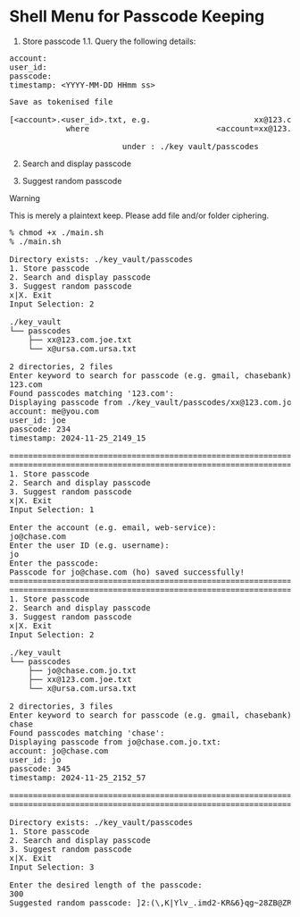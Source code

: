 
# Shell Menu for Passcode Keeping

1. Store passcode
1.1. Query the following details:

<pre>
account: 
user_id: 
passcode: 
timestamp: &lt;YYYY-MM-DD_HHmm_ss&gt;
</pre>

<pre>
Save as tokenised file 

[&lt;account&gt;.&lt;user_id&gt;.txt, e.g.                      xx@123.com.joe.txt 
            where                           &lt;account=xx@123.com&gt;.&lt;user_id=joe&gt;] 

                        under : ./key_vault/passcodes
</pre>

2. Search and display passcode

3. Suggest random passcode

> [!WARNING]
> This is merely a plaintext keep. Please add file and/or folder ciphering. 


<pre>
% chmod +x ./main.sh
% ./main.sh

Directory exists: ./key_vault/passcodes
1. Store passcode
2. Search and display passcode
3. Suggest random passcode
x|X. Exit
Input Selection: 2

./key_vault
└── passcodes
    ├── xx@123.com.joe.txt
    └── x@ursa.com.ursa.txt

2 directories, 2 files
Enter keyword to search for passcode (e.g. gmail, chasebank): 
123.com
Found passcodes matching '123.com':
Displaying passcode from ./key_vault/passcodes/xx@123.com.joe.txt:
account: me@you.com
user_id: joe
passcode: 234
timestamp: 2024-11-25_2149_15

=======================================================================
=======================================================================
1. Store passcode
2. Search and display passcode
3. Suggest random passcode
x|X. Exit
Input Selection: 1

Enter the account (e.g. email, web-service): 
jo@chase.com
Enter the user ID (e.g. username): 
jo
Enter the passcode: 
Passcode for jo@chase.com (ho) saved successfully!
=======================================================================
=======================================================================
1. Store passcode
2. Search and display passcode
3. Suggest random passcode
x|X. Exit
Input Selection: 2

./key_vault
└── passcodes
    ├── jo@chase.com.jo.txt
    ├── xx@123.com.joe.txt
    └── x@ursa.com.ursa.txt

2 directories, 3 files
Enter keyword to search for passcode (e.g. gmail, chasebank): 
chase
Found passcodes matching 'chase':
Displaying passcode from jo@chase.com.jo.txt:
account: jo@chase.com
user_id: jo
passcode: 345
timestamp: 2024-11-25_2152_57

=======================================================================
=======================================================================

Directory exists: ./key_vault/passcodes
1. Store passcode
2. Search and display passcode
3. Suggest random passcode
x|X. Exit
Input Selection: 3

Enter the desired length of the passcode: 
300
Suggested random passcode: ]2:(\,K|Ylv_.imd2-KR&6}qg~28ZB@ZR:F<gH!cFh=Qsj7X#}WxQtVQ$[b6wtbaY1)mh6$02KT(x*p+%uKgeFitv>[foVnv$D%m$^LA@joV5iMW_?y+f0>C}rq-a9DeAx}aa\|W&eX/3YxmxRwm}6jyo1VIR8$XE#o0&LRdLq=iqoK=\#7lLVvr+@W]m8p>-Z!W2GiVX$*YL!!ic{*LW=PnrYw!2$O$409sD\!>2{-^_Thl1SF9KyL+!O7M6FA+3H<k<$gyR]Z3_V6|^rOQ]3gT?)zK125b_CHh-be4.KQ=
=======================================================================
=======================================================================
1. Store passcode
2. Search and display passcode
3. Suggest random passcode
x|X. Exit
Input Selection: x

</pre>
